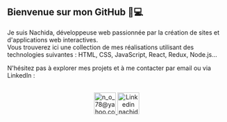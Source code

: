 ## Bienvenue sur mon GitHub 👋💻

Je suis Nachida, développeuse web  passionnée par la création de sites et d'applications web interactives.  
Vous trouverez ici une collection de mes réalisations utilisant des technologies suivantes : HTML, CSS, JavaScript, React, Redux, Node.js...


N'hésitez pas à explorer mes projets et à me contacter par email ou via LinkedIn  :
<p align="center">
   <br/>
 <a href="mailto:n_o_78@yahoo.com?subject=Bonjour!">
    <img alt="n_o_78@yahoo.com" height="50px" width="50px" src="https://img.icons8.com/?size=100&id=xLIkjgcmFOsC&format=png&color=000000"/>
  </a>
 <a href="https://www.linkedin.com/in/nachida-ouasti-b64a32292/">
    <img alt="Linkedin nachida ouasti"  height="50px" width="50px" src="https://upload.wikimedia.org/wikipedia/commons/thumb/c/ca/LinkedIn_logo_initials.png/600px-LinkedIn_logo_initials.png" />
  </a>

</p>

<!--
**NachidaOUASTI/NachidaOUASTI** is a ✨ _special_ ✨ repository because its `README.md` (this file) appears on your GitHub profile.

Here are some ideas to get you started:

- 🔭 I’m currently working on ...
- 🌱 I’m currently learning ...
- 👯 I’m looking to collaborate on ...
- 🤔 I’m looking for help with ...
- 💬 Ask me about ...
- 📫 How to reach me: ...
- 😄 Pronouns: ...
- ⚡ Fun fact: ...
-->
